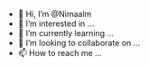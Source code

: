 - 👋 Hi, I’m @Nimaalm
- 👀 I’m interested in ...
- 🌱 I’m currently learning ...
- 💞️ I’m looking to collaborate on ...
- 📫 How to reach me ...

<!---
Nimaalm/Nimaalm is a ✨ special ✨ repository because its `README.md` (this file) appears on your GitHub profile.
You can click the Preview link to take a look at your changes.
--->
